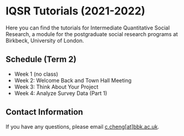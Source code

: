 # IQSR Tutorials (2021-2022)

Here you can find the tutorials for Intermediate Quantitative Social Research, a module for the postgraduate social research programs at Birkbeck, University of London.

## Schedule (Term 2)

- Week 1 (no class)
- Week 2: Welcome Back and Town Hall Meeting
- Week 3: Think About Your Project
- Week 4: Analyze Survey Data (Part 1)

## Contact Information

If you have any questions, please email [c.cheng[at]bbk.ac.uk](mailto:c.cheng@bbk.ac.uk).
